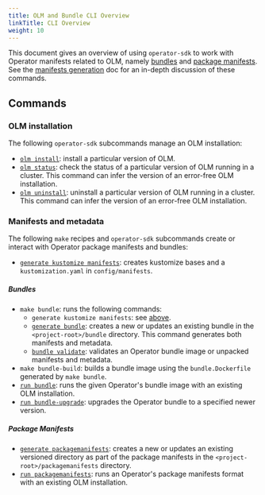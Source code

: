 ```yaml
---
title: OLM and Bundle CLI Overview
linkTitle: CLI Overview
weight: 10
---
```


This document gives an overview of using `operator-sdk` to work with Operator manifests related to OLM,
namely [bundles][bundle] and [package manifests][package-manifests]. See the [manifests generation][doc-olm-generate]
doc for an in-depth discussion of these commands.

## Commands

### OLM installation

The following `operator-sdk` subcommands manage an OLM installation:

- [`olm install`][cli-olm-install]: install a particular version of OLM.
- [`olm status`][cli-olm-status]: check the status of a particular version of OLM running in a cluster. This command
can infer the version of an error-free OLM installation.
- [`olm uninstall`][cli-olm-uninstall]: uninstall a particular version of OLM running in a cluster. This command
can infer the version of an error-free OLM installation.

### Manifests and metadata

The following `make` recipes and `operator-sdk` subcommands create or interact with Operator package manifests and bundles:

- [`generate kustomize manifests`][cli-gen-kustomize-manifests]: creates kustomize bases and a `kustomization.yaml` in `config/manifests`.

##### Bundles

- `make bundle`: runs the following commands:
  - `generate kustomize manifests`: see [above](#commands).
  - [`generate bundle`][cli-gen-bundle]: creates a new or updates an existing bundle in the `<project-root>/bundle`
  directory. This command generates both manifests and metadata.
  - [`bundle validate`][cli-bundle-validate]: validates an Operator bundle image or unpacked manifests and metadata.
- `make bundle-build`: builds a bundle image using the `bundle.Dockerfile` generated by `make bundle`.
- [`run bundle`][cli-run-bundle]: runs the given Operator's bundle image with an
  existing OLM installation.
- [`run bundle-upgrade`][cli-run-bundle-upgrade]: upgrades the Operator bundle to a specified newer version.

##### Package Manifests

- [`generate packagemanifests`][cli-gen-packagemanifests]: creates a new or updates an existing versioned
directory as part of the package manifests in the `<project-root>/packagemanifests` directory.
- [`run packagemanifests`][doc-testing-deployment]: runs an Operator's package manifests format
with an existing OLM installation.


[bundle]:https://github.com/operator-framework/operator-registry/blob/v1.12.6/docs/design/operator-bundle.md
[package-manifests]:https://github.com/operator-framework/operator-registry/tree/v1.5.3#manifest-format
[doc-olm-generate]:/docs/olm-integration/generation
[cli-olm-install]:/docs/cli/operator-sdk_olm_install
[cli-olm-status]:/docs/cli/operator-sdk_olm_status
[cli-olm-uninstall]:/docs/cli/operator-sdk_olm_uninstall
[cli-gen-bundle]:/docs/cli/operator-sdk_generate_bundle
[cli-run-bundle]:/docs/cli/operator-sdk_run_bundle
[cli-gen-packagemanifests]:/docs/cli/operator-sdk_generate_packagemanifests
[cli-gen-kustomize-manifests]:/docs/cli/operator-sdk_generate_kustomize_manifests
[cli-bundle-validate]:/docs/cli/operator-sdk_bundle_validate
[doc-testing-deployment]:/docs/olm-integration/testing-deployment
[cli-run-bundle-upgrade]: /docs/cli/operator-sdk_run_bundle-upgrade
